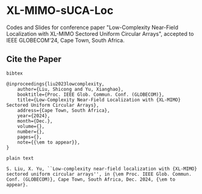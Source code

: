# XL-MIMO-sUCA-Loc
Codes and Slides for conference paper "Low-Complexity Near-Field Localization with XL-MIMO Sectored Uniform Circular Arrays", accepted to IEEE GLOBECOM'24, Cape Town, South Africa.


## Cite the Paper

`bibtex`

```
@inproceedings{liu2023lowcomplexity,
    author={Liu, Shicong and Yu, Xianghao},
	booktitle={Proc. IEEE Glob. Commun. Conf. (GLOBECOM)}, 
	title={Low-Complexity Near-Field Localization with {XL-MIMO} Sectored Uniform Circular Arrays}, 
	address={Cape Town, South Africa},
	year={2024},
	month={Dec.},
	volume={},
	number={},
	pages={},
	note={{\em to appear}},
}
```

`plain text`
```
S. Liu, X. Yu, ``Low-complexity near-field localization with {XL-MIMO} sectored uniform circular arrays'', in {\em Proc. IEEE Glob. Commun. Conf. (GLOBECOM)}, Cape Town, South Africa, Dec. 2024, {\em to appear}.
```
